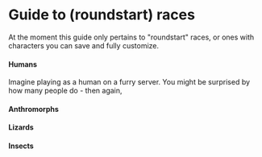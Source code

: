 # Guide to (roundstart) races

At the moment this guide only pertains to "roundstart" races, or ones with characters you can save and fully customize.

#### Humans
Imagine playing as a human on a furry server. You might be surprised by how many people do - then again,

#### Anthromorphs

#### Lizards

#### Insects
